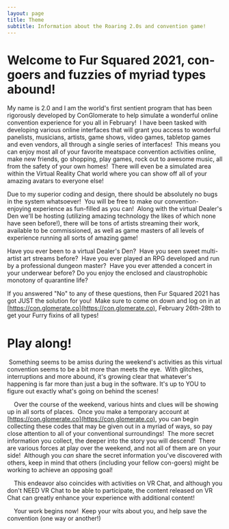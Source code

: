 ```yaml
---
layout: page
title: Theme
subtitle: Information about the Roaring 2.0s and convention game!
---
```


# Welcome to Fur Squared 2021, con-goers and fuzzies of myriad types abound\!

My name is 2.0 and I am the world's first sentient program that has been rigorously developed by ConGlomerate to help simulate a wonderful online convention experience for you all in February\! &nbsp;I have been tasked with developing various online interfaces that will grant you access to wonderful panelists, musicians, artists, game shows, video games, tabletop games and even vendors, all through a single series of interfaces\! &nbsp;This means you can enjoy most all of your favorite meatspace convention activities online, make new friends, go shopping, play games, rock out to awesome music, all from the safety of your own homes\! &nbsp;There will even be a simulated area within the Virtual Reality Chat world where you can show off all of your amazing avatars to everyone else\!

Due to my superior coding and design, there should be absolutely no bugs in the system whatsoever\! &nbsp;You will be free to make our convention-enjoying experience as fun-filled as you can\! &nbsp;Along with the virtual Dealer's Den we'll be hosting (utilizing amazing technology the likes of which none have seen before\!), there will be tons of artists streaming their work, available to be commissioned, as well as game masters of all levels of experience running all sorts of amazing game\!

Have you ever been to a virtual Dealer's Den? &nbsp;Have you seen sweet multi-artist art streams before? &nbsp;Have you ever played an RPG developed and run by a professional dungeon master? &nbsp;Have you ever attended a concert in your underwear before? Do you enjoy the enclosed and claustrophobic monotony of quarantine life?

If you answered "No" to any of these questions, then Fur Squared 2021 has got JUST the solution for you\! &nbsp;Make sure to come on down and log on in at [https://con.glomerate.co](https://con.glomerate.co), February 26th-28th to get your Furry fixins of all types\!

# Play along\!

&nbsp;Something seems to be amiss during the weekend's activities as this virtual convention seems to be a bit more than meets the eye.&nbsp; With glitches, interruptions and more abound, it's growing clear that whatever's happening is far more than just a bug in the software. It's up to YOU to figure out exactly what's going on behind the scenes\!

&nbsp; &nbsp; Over the course of the weekend, various hints and clues will be showing up in all sorts of places.&nbsp; Once you make a temporary account at [https://con.glomerate.co](https://con.glomerate.co), you can begin collecting these codes that may be given out in a myriad of ways, so pay close attention to all of your conventional surroundings\!&nbsp; The more secret information you collect, the deeper into the story you will descend\!&nbsp; There are various forces at play over the weekend, and not all of them are on your side\!&nbsp; Although you *can* share the secret information you've discovered with others, keep in mind that others (including your fellow con-goers) might be working to achieve an opposing goal\!

&nbsp; &nbsp; This endeavor also coincides with activities on VR Chat, and although you don't NEED VR Chat to be able to participate, the content released on VR Chat can greatly enhance your experience with additional content\!

&nbsp; &nbsp; Your work begins now\!&nbsp; Keep your wits about you, and help save the convention (one way or another\!)
